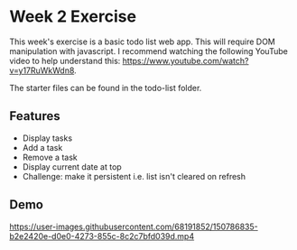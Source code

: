 # Week 2 Exercise

This week's exercise is a basic todo list web app. This will require DOM manipulation with javascript. I recommend watching the following YouTube video to help understand this: https://www.youtube.com/watch?v=y17RuWkWdn8.

The starter files can be found in the todo-list folder.

## Features
- Display tasks
- Add a task
- Remove a task
- Display current date at top
- Challenge: make it persistent i.e. list isn't cleared on refresh

## Demo
https://user-images.githubusercontent.com/68191852/150786835-b2e2420e-d0e0-4273-855c-8c2c7bfd039d.mp4

